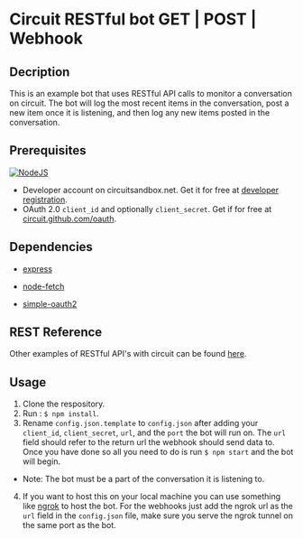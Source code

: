 Circuit RESTful bot GET | POST | Webhook
==================================
## Decription
This is an example bot that uses RESTful API calls to monitor a conversation on circuit.  The bot will log the most recent items in the conversation, post a new item once it is listening, and then log any new items posted in the conversation.
## Prerequisites
[![NodeJS](https://img.shields.io/badge/Node.js-6.10.2-brightgreen.svg)](https://nodejs.org) <br/>
* Developer account on circuitsandbox.net. Get it for free at [developer registration](https://circuit.github.io/).
* OAuth 2.0 `client_id` and optionally `client_secret`. Get if for free at [circuit.github.com/oauth](https://circuit.github.com/oauth).

## Dependencies

* [express](https://www.npmjs.com/package/express)

* [node-fetch](https://www.npmjs.com/package/node-fetch)
* [simple-oauth2](https://www.npmjs.com/package/simple-oauth2)

## REST Reference
Other examples of RESTful API's with circuit can be found [here](https://circuitsandbox.net/rest/v2/swagger/ui/index.html).

## Usage
1. Clone the respository.
2. Run : `$ npm install`.
3. Rename `config.json.template` to `config.json` after adding your `client_id`, `client_secret`, `url`, and the `port` the bot will run on. The `url` field should refer to the return url the webhook should send data to. Once you have done so all you need to do is run `$ npm start` and the bot will begin.
* Note: The bot must be a part of the conversation it is listening to.
4. If you want to host this on your local machine you can use something like [ngrok](https://ngrok.com/) to host the bot. For the webhooks just add the ngrok url as the `url` field in the `config.json` file, make sure you serve the ngrok tunnel on the same port as the bot.